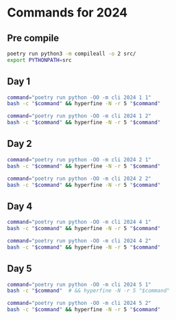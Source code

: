 # Commands for 2024

## Pre compile

```sh
poetry run python3 -m compileall -o 2 src/
export PYTHONPATH=src
```

## Day 1

```sh
command="poetry run python -OO -m cli 2024 1 1"
bash -c "$command" && hyperfine -N -r 5 "$command"
```

```sh
command="poetry run python -OO -m cli 2024 1 2"
bash -c "$command" && hyperfine -N -r 5 "$command"
```

## Day 2

```sh
command="poetry run python -OO -m cli 2024 2 1"
bash -c "$command" && hyperfine -N -r 5 "$command"
```

```sh
command="poetry run python -OO -m cli 2024 2 2"
bash -c "$command" && hyperfine -N -r 5 "$command"
```

## Day 4

```sh
command="poetry run python -OO -m cli 2024 4 1"
bash -c "$command" && hyperfine -N -r 5 "$command"
```

```sh
command="poetry run python -OO -m cli 2024 4 2"
bash -c "$command" && hyperfine -N -r 5 "$command"
```

## Day 5

```sh
command="poetry run python -OO -m cli 2024 5 1"
bash -c "$command"  # && hyperfine -N -r 5 "$command"
```

```sh
command="poetry run python -OO -m cli 2024 5 2"
bash -c "$command" && hyperfine -N -r 5 "$command"
```
